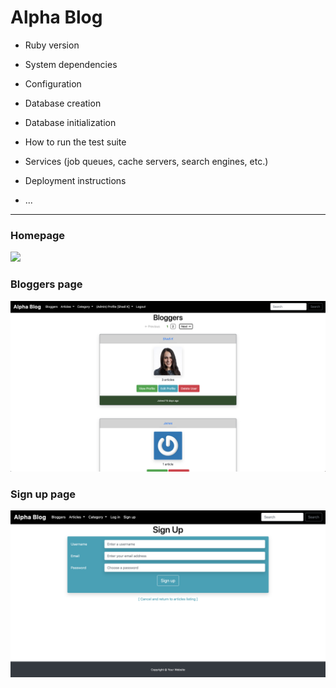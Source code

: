 # Alpha Blog


* Ruby version

* System dependencies

* Configuration

* Database creation

* Database initialization

* How to run the test suite

* Services (job queues, cache servers, search engines, etc.)

* Deployment instructions

* ...

---
### Homepage
![](/images/homepage.png)

### Bloggers page
![](/images/bloggers.png)

### Sign up page
![](/images/signup.png)